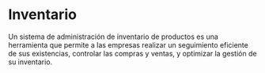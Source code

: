 # Inventario

Un sistema de administración de inventario de productos es una herramienta que permite a las empresas realizar un seguimiento eficiente de sus existencias, controlar las compras y ventas, y optimizar la gestión de su inventario.